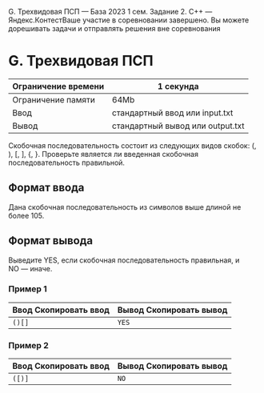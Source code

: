  G. Трехвидовая ПСП — База 2023 1 сем. Задание 2\. C\+\+ — Яндекс.КонтестВаше участие в соревновании завершено. Вы можете дорешивать задачи и отправлять решения вне соревнования



G. Трехвидовая ПСП
==================




| Ограничение времени | 1 секунда |
| --- | --- |
| Ограничение памяти | 64Mb |
| Ввод | стандартный ввод или input.txt |
| Вывод | стандартный вывод или output.txt |





Скобочная последовательность состоит из следующих видов скобок: (, ), \[, ], {, }. Проверьте является ли введенная скобочная последовательность правильной.
 


Формат ввода
------------



Дана скобочная последовательность из символов выше длиной не более 105.
 


Формат вывода
-------------



Выведите YES, если скобочная последовательность правильная, и NO — иначе.
 


### Пример 1




| Ввод Скопировать ввод | Вывод Скопировать вывод |
| --- | --- |
| ``` ()[]  ``` | ``` YES  ``` |


### Пример 2




| Ввод Скопировать ввод | Вывод Скопировать вывод |
| --- | --- |
| ``` ([)]  ``` | ``` NO  ``` |


